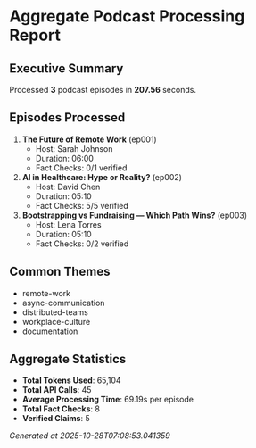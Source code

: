 # Aggregate Podcast Processing Report

## Executive Summary
Processed **3** podcast episodes in **207.56** seconds.

## Episodes Processed
1. **The Future of Remote Work** (ep001)
   - Host: Sarah Johnson
   - Duration: 06:00
   - Fact Checks: 0/1 verified
2. **AI in Healthcare: Hype or Reality?** (ep002)
   - Host: David Chen
   - Duration: 05:10
   - Fact Checks: 5/5 verified
3. **Bootstrapping vs Fundraising — Which Path Wins?** (ep003)
   - Host: Lena Torres
   - Duration: 05:10
   - Fact Checks: 0/2 verified

## Common Themes
- remote-work
- async-communication
- distributed-teams
- workplace-culture
- documentation

## Aggregate Statistics
- **Total Tokens Used**: 65,104
- **Total API Calls**: 45
- **Average Processing Time**: 69.19s per episode
- **Total Fact Checks**: 8
- **Verified Claims**: 5

_Generated at 2025-10-28T07:08:53.041359_
